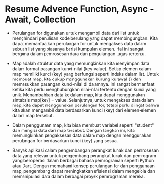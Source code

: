 <h1>Resume Advence Function, Async - Await, Collection</h1>

- Perulangan for digunakan untuk mengambil data dari list untuk menghindari penulisan kode berulang yang dapat membingungkan. Kita dapat memanfaatkan perulangan for untuk mengakses data dalam sebuah list yang biasanya berisi kumpulan elemen. Hal ini sangat berguna dalam pemrosesan data dan pengulangan tugas tertentu.

- Map adalah struktur data yang memungkinkan kita menyimpan data dalam format pasangan kunci-nilai (key-value). Setiap elemen dalam map memiliki kunci (key) yang berfungsi seperti indeks dalam list. Untuk membuat map, kita cukup menggunakan kurung kurawal {} dan memasukkan pasangan kunci-nilai di dalamnya. Ini sangat bermanfaat ketika kita perlu menghubungkan nilai-nilai tertentu dengan kunci yang unik. Menambahkan data ke dalam map, kita dapat menggunakan sintaksis map[key] = value. Selanjutnya, untuk mengakses data dalam map, kita dapat menggunakan perulangan for, tetapi perlu diingat bahwa kita akan mengambil data berdasarkan kunci (key) dari elemen-elemen dalam map tersebut.

- Dalam penggunaan map, kita bisa membuat variabel seperti "student" dan mengisi data dari map tersebut. Dengan langkah ini, kita memungkinkan pengaksesan data dalam map dengan menggunakan perulangan for berdasarkan kunci (key) yang sesuai.

- Banyak aplikasi dalam pengembangan perangkat lunak dan pemrosesan data yang relevan untuk pengembang perangkat lunak dan pemrogram yang beroperasi dalam berbagai bahasa pemrograman seperti Python atau Dart. Dengan memahami konsep perulangan for dan penggunaan map, pengembang dapat meningkatkan efisiensi dalam mengelola dan memanipulasi data dalam berbagai proyek pemrograman mereka.